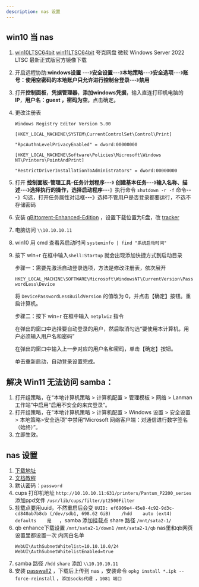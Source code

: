 ```yaml
---
description: nas 设置
---
```

## win10 当 nas

1. [win10LTSC64bit](magnet:?xt=urn:btih:366ADAA52FB3639B17D73718DD5F9E3EE9477B40&dn=SW_DVD9_WIN_ENT_LTSC_2021_64BIT_ChnSimp_MLF_X22-84402.ISO&xl=5044211712) [win11LTSC64bit](magnet:?xt=urn:btih:b84e74c1dbcc88a02c5b24a6f84383f353a2e1dd&dn=zh-cn_windows_11_enterprise_ltsc_2024_x64_dvd_cff9cd2d.iso&xl=5287520256) 夸克网盘 微软 Windows Server 2022 LTSC 最新正式版官方镜像下载
2. 开启远程协助:**windows设置** ---》**安全设置**---》**本地策略**---》**安全选项**---》**账号：使用空密码的本地账户只允许进行控制台登录**---》**禁用**
3. 打开**控制面板**，**凭据管理器**，**添加windows凭据**，输入直连打印机电脑的**IP**，**用户名：guest ，密码为空**。点击确定。
4. 更改注册表
   ```text
   Windows Registry Editor Version 5.00
   
   [HKEY_LOCAL_MACHINE\SYSTEM\CurrentControlSet\Control\Print]
   
   "RpcAuthnLevelPrivacyEnabled" = dword:00000000
   
   [HKEY_LOCAL_MACHINE\Software\Policies\Microsoft\Windows NT\Printers\PointAndPrint]
   
   "RestrictDriverInstallationToAdministrators" = dword:00000000
   ```
5. 打开 **控制面板**-**管理工具**-**任务计划程序**---》 **创建基本任务**---》**输入名称、描述**---》**选择执行的操作，选择启动程序**---》执行命令 `shutdown -r -f` 命令---》勾选，打开任务属性对话框---》选择不管用户是否登录都要运行，不选不存储密码
6. 安装 [qBittorrent-Enhanced-Edition](https://github.com/c0re100/qBittorrent-Enhanced-Edition/releases) ，设置下载位置为E盘，改 [tracker](https://cf.trackerslist.com/all.txt)
7. 电脑访问 `\\10.10.10.11`
8. win10 用 cmd 查看系启动时间 `systeminfo | find "系统启动时间"`
9. 按下 win+r 在框中输入`shell:Startup` 就会出现添加快捷方式到启动目录

   步骤一：需要先激活自动登录选项，方法是修改注册表，依次展开

   `HKEY_LOCAL_MACHINE\SOFTWARE\Microsoft\WindowsNT\CurrentVersion\PasswordLess\Device`

   将 `DevicePasswordLessBuildVersion` 的值改为 0，并点击【确定】按钮。重启计算机。

   步骤二：按下 win+r 在框中输入 `netplwiz` 指令

   在弹出的窗口中选择要自动登录的用户，然后取消勾选“要使用本计算机，用户必须输入用户名和密码”

   在弹出的窗口中输入上一步对应的用户名和密码，单击【确定】按钮。

   单击重新启动，自动登录设置完成。




## 解决 Win11 无法访问 samba：

1. 打开组策略，在“本地计算机策略 > 计算机配置 > 管理模板 > 网络 > Lanman 工作站”中启用“启用不安全的来宾登录”。
2. 打开组策略，在”本地计算机策略 > 计算机配置 > Windows 设置 > 安全设置 > 本地策略>安全选项”中禁用“Microsoft 网络客户端：对通信进行数字签名（始终）”。
3. 立即生效。



## nas 设置

1. [下载地址](https://fw.koolcenter.com/iStoreNAS/x86_64_efi/)
2. [文档教程](https://doc.linkease.com/zh/guide/istoreos/)
3. 默认密码：`password`
4. cups 打印机地址 `http://10.10.10.11:631/printers/Pantum_P2200_series` 添加ppd文件 `/usr/lib/cups/filter/pt2500Filter`
5. 挂载点要用uuid，不然重启后会变 `UUID: ef6909e4-45e8-4c92-9d3c-cd840ab7b8cb (/dev/sdb1, 698.62 GiB)	/hdd	auto (ext4)	defaults	是	`，samba 添加挂载点 share 路径 `/mnt/sata2-1/`
6. qb enhance下载设置  `/mnt/sata2-1/down1` `/mnt/sata2-1/qb` nas里和qb网页设置里都设置一次 内网白名单
   ```text
   WebUI\AuthSubnetWhitelist=10.10.10.0/24
   WebUI\AuthSubnetWhitelistEnabled=true
   ```
7. samba 路径 `/hdd` `share` 添加 `\\10.10.10.11`
8. 安装 [passwall2](https://github.com/xiaorouji/openwrt-passwall2/releases) ，下载后上传到 nas ，安装命令 `opkg install *.ipk --force-reinstall` ，`添加socks代理 ，1081 端口`
